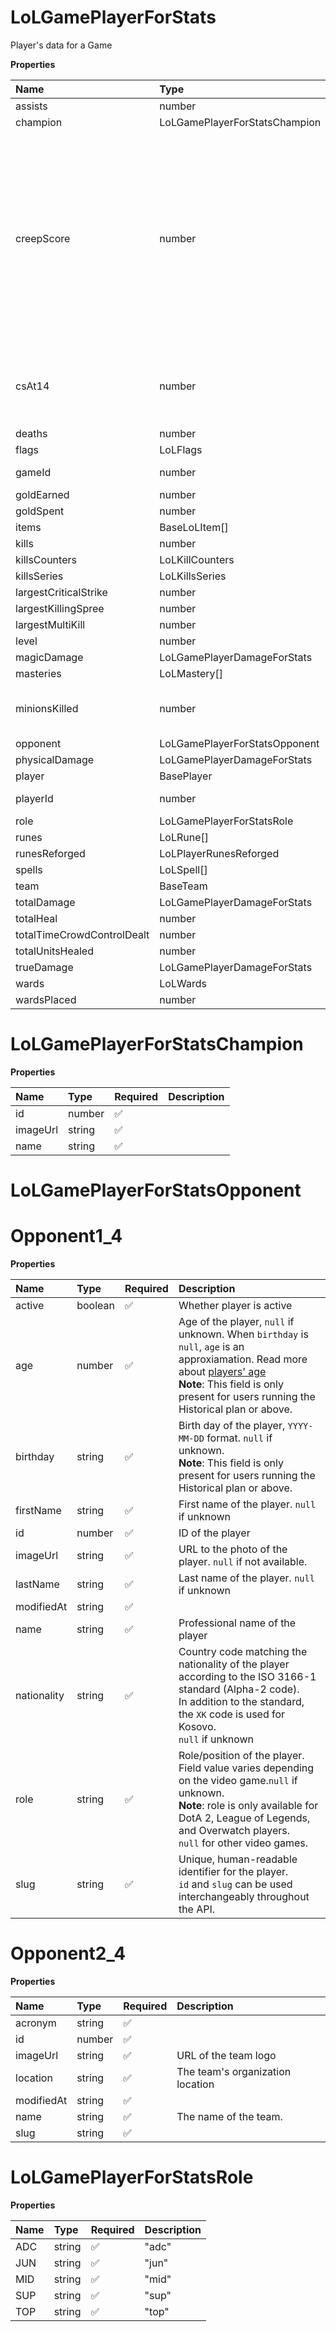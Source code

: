# LoLGamePlayerForStats

Player's data for a Game

**Properties**

| Name                       | Type                          | Required | Description                                                                                                                                                |
| :------------------------- | :---------------------------- | :------- | :--------------------------------------------------------------------------------------------------------------------------------------------------------- |
| assists                    | number                        | ✅       |                                                                                                                                                            |
| champion                   | LoLGamePlayerForStatsChampion | ✅       |                                                                                                                                                            |
| creepScore                 | number                        | ✅       | The player's Creep Score (CS.) <br/> <br/>NB: Creep Score can be different that the number of minions killed because neutral monsters can give more score. |
| csAt14                     | number                        | ✅       | The player's Creep Score (CS.) at 14minutes                                                                                                                |
| deaths                     | number                        | ✅       |                                                                                                                                                            |
| flags                      | LoLFlags                      | ✅       |                                                                                                                                                            |
| gameId                     | number                        | ✅       | LoL game ID                                                                                                                                                |
| goldEarned                 | number                        | ✅       |                                                                                                                                                            |
| goldSpent                  | number                        | ✅       |                                                                                                                                                            |
| items                      | BaseLoLItem[]                 | ✅       |                                                                                                                                                            |
| kills                      | number                        | ✅       |                                                                                                                                                            |
| killsCounters              | LoLKillCounters               | ✅       |                                                                                                                                                            |
| killsSeries                | LoLKillsSeries                | ✅       |                                                                                                                                                            |
| largestCriticalStrike      | number                        | ✅       |                                                                                                                                                            |
| largestKillingSpree        | number                        | ✅       |                                                                                                                                                            |
| largestMultiKill           | number                        | ✅       |                                                                                                                                                            |
| level                      | number                        | ✅       |                                                                                                                                                            |
| magicDamage                | LoLGamePlayerDamageForStats   | ✅       |                                                                                                                                                            |
| masteries                  | LoLMastery[]                  | ✅       |                                                                                                                                                            |
| minionsKilled              | number                        | ✅       | The player's Creep Score (CS.)                                                                                                                             |
| opponent                   | LoLGamePlayerForStatsOpponent | ✅       |                                                                                                                                                            |
| physicalDamage             | LoLGamePlayerDamageForStats   | ✅       |                                                                                                                                                            |
| player                     | BasePlayer                    | ✅       |                                                                                                                                                            |
| playerId                   | number                        | ✅       | ID of the player                                                                                                                                           |
| role                       | LoLGamePlayerForStatsRole     | ✅       |                                                                                                                                                            |
| runes                      | LoLRune[]                     | ✅       |                                                                                                                                                            |
| runesReforged              | LoLPlayerRunesReforged        | ✅       |                                                                                                                                                            |
| spells                     | LoLSpell[]                    | ✅       |                                                                                                                                                            |
| team                       | BaseTeam                      | ✅       |                                                                                                                                                            |
| totalDamage                | LoLGamePlayerDamageForStats   | ✅       |                                                                                                                                                            |
| totalHeal                  | number                        | ✅       |                                                                                                                                                            |
| totalTimeCrowdControlDealt | number                        | ✅       |                                                                                                                                                            |
| totalUnitsHealed           | number                        | ✅       |                                                                                                                                                            |
| trueDamage                 | LoLGamePlayerDamageForStats   | ✅       |                                                                                                                                                            |
| wards                      | LoLWards                      | ✅       |                                                                                                                                                            |
| wardsPlaced                | number                        | ✅       |                                                                                                                                                            |

# LoLGamePlayerForStatsChampion

**Properties**

| Name     | Type   | Required | Description |
| :------- | :----- | :------- | :---------- |
| id       | number | ✅       |             |
| imageUrl | string | ✅       |             |
| name     | string | ✅       |             |

# LoLGamePlayerForStatsOpponent

# Opponent1_4

**Properties**

| Name        | Type    | Required | Description                                                                                                                                                                                                                                    |
| :---------- | :------ | :------- | :--------------------------------------------------------------------------------------------------------------------------------------------------------------------------------------------------------------------------------------------- |
| active      | boolean | ✅       | Whether player is active                                                                                                                                                                                                                       |
| age         | number  | ✅       | Age of the player, `null` if unknown. When `birthday` is `null`, `age` is an approxiamation. Read more about [players' age](/docs/about-players-age) <br/>**Note**: This field is only present for users running the Historical plan or above. |
| birthday    | string  | ✅       | Birth day of the player, `YYYY-MM-DD` format. `null` if unknown. <br/>**Note**: This field is only present for users running the Historical plan or above.                                                                                     |
| firstName   | string  | ✅       | First name of the player. `null` if unknown                                                                                                                                                                                                    |
| id          | number  | ✅       | ID of the player                                                                                                                                                                                                                               |
| imageUrl    | string  | ✅       | URL to the photo of the player. `null` if not available.                                                                                                                                                                                       |
| lastName    | string  | ✅       | Last name of the player. `null` if unknown                                                                                                                                                                                                     |
| modifiedAt  | string  | ✅       |                                                                                                                                                                                                                                                |
| name        | string  | ✅       | Professional name of the player                                                                                                                                                                                                                |
| nationality | string  | ✅       | Country code matching the nationality of the player according to the ISO 3166-1 standard (Alpha-2 code). <br/>In addition to the standard, the `XK` code is used for Kosovo. <br/>`null` if unknown                                            |
| role        | string  | ✅       | Role/position of the player. Field value varies depending on the video game.`null` if unknown. <br/>**Note**: role is only available for DotA 2, League of Legends, and Overwatch players. <br/>`null` for other video games.                  |
| slug        | string  | ✅       | Unique, human-readable identifier for the player. <br/>`id` and `slug` can be used interchangeably throughout the API.                                                                                                                         |

# Opponent2_4

**Properties**

| Name       | Type   | Required | Description                      |
| :--------- | :----- | :------- | :------------------------------- |
| acronym    | string | ✅       |                                  |
| id         | number | ✅       |                                  |
| imageUrl   | string | ✅       | URL of the team logo             |
| location   | string | ✅       | The team's organization location |
| modifiedAt | string | ✅       |                                  |
| name       | string | ✅       | The name of the team.            |
| slug       | string | ✅       |                                  |

# LoLGamePlayerForStatsRole

**Properties**

| Name | Type   | Required | Description |
| :--- | :----- | :------- | :---------- |
| ADC  | string | ✅       | "adc"       |
| JUN  | string | ✅       | "jun"       |
| MID  | string | ✅       | "mid"       |
| SUP  | string | ✅       | "sup"       |
| TOP  | string | ✅       | "top"       |

<!-- This file was generated by liblab | https://liblab.com/ -->
